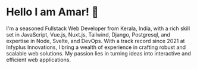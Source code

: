 # Hello I am Amar! 👋

I'm a seasoned Fullstack Web Developer from Kerala, India, with a rich skill set in JavaScript, Vue.js, Nuxt.js, Tailwind, Django, Postgresql, and expertise in Node, Svelte, and DevOps. With a track record since 2021 at Infyplus Innovations, I bring a wealth of experience in crafting robust and scalable web solutions. My passion lies in turning ideas into interactive and efficient web applications.
